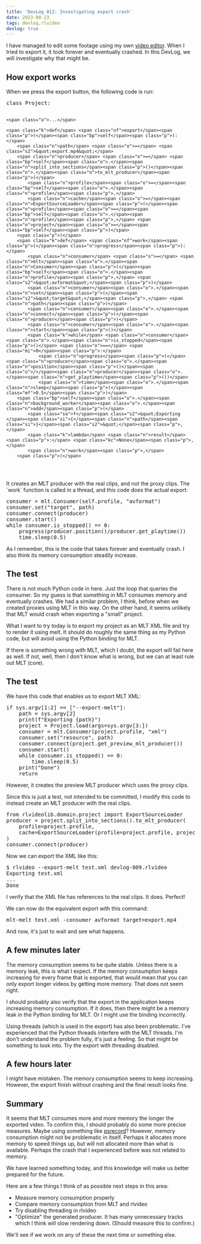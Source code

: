 ```yaml
---
title: 'DevLog 012: Investigating export crash'
date: 2023-08-23
tags: devlog,rlvideo
devlog: true
---
```


I have managed to edit some footage using my own [video
editor](/projects/rlvideo/index.html). When I tried to export it, it took
forever and eventually crashed. In this DevLog, we will investigate why that
might be.

## How export works

When we press the export button, the following code is run:

<div class="rliterate-code"><div class="rliterate-code-body"><div class="highlight"><pre><span></span><span class="k">class</span> <span class="nc">Project</span><span class="p">:</span>

    <span class="o">...</span>

    <span class="k">def</span> <span class="nf">export</span><span class="p">(</span><span class="bp">self</span><span class="p">):</span>
        <span class="n">path</span> <span class="o">=</span> <span class="s2">&quot;export.mp4&quot;</span>
        <span class="n">producer</span> <span class="o">=</span> <span class="bp">self</span><span class="o">.</span><span class="n">split_into_sections</span><span class="p">()</span><span class="o">.</span><span class="n">to_mlt_producer</span><span class="p">(</span>
            <span class="n">profile</span><span class="o">=</span><span class="bp">self</span><span class="o">.</span><span class="n">profile</span><span class="p">,</span>
            <span class="n">cache</span><span class="o">=</span><span class="n">ExportSourceLoader</span><span class="p">(</span><span class="n">profile</span><span class="o">=</span><span class="bp">self</span><span class="o">.</span><span class="n">profile</span><span class="p">,</span> <span class="n">project</span><span class="o">=</span><span class="bp">self</span><span class="p">)</span>
        <span class="p">)</span>
        <span class="k">def</span> <span class="nf">work</span><span class="p">(</span><span class="n">progress</span><span class="p">):</span>
            <span class="n">consumer</span> <span class="o">=</span> <span class="n">mlt</span><span class="o">.</span><span class="n">Consumer</span><span class="p">(</span><span class="bp">self</span><span class="o">.</span><span class="n">profile</span><span class="p">,</span> <span class="s2">&quot;avformat&quot;</span><span class="p">)</span>
            <span class="n">consumer</span><span class="o">.</span><span class="n">set</span><span class="p">(</span><span class="s2">&quot;target&quot;</span><span class="p">,</span> <span class="n">path</span><span class="p">)</span>
            <span class="n">consumer</span><span class="o">.</span><span class="n">connect</span><span class="p">(</span><span class="n">producer</span><span class="p">)</span>
            <span class="n">consumer</span><span class="o">.</span><span class="n">start</span><span class="p">()</span>
            <span class="k">while</span> <span class="n">consumer</span><span class="o">.</span><span class="n">is_stopped</span><span class="p">()</span> <span class="o">==</span> <span class="mi">0</span><span class="p">:</span>
                <span class="n">progress</span><span class="p">(</span><span class="n">producer</span><span class="o">.</span><span class="n">position</span><span class="p">()</span><span class="o">/</span><span class="n">producer</span><span class="o">.</span><span class="n">get_playtime</span><span class="p">())</span>
                <span class="n">time</span><span class="o">.</span><span class="n">sleep</span><span class="p">(</span><span class="mf">0.5</span><span class="p">)</span>
        <span class="bp">self</span><span class="o">.</span><span class="n">background_worker</span><span class="o">.</span><span class="n">add</span><span class="p">(</span>
            <span class="sa">f</span><span class="s2">&quot;Exporting </span><span class="si">{</span><span class="n">path</span><span class="si">}</span><span class="s2">&quot;</span><span class="p">,</span>
            <span class="k">lambda</span> <span class="n">result</span><span class="p">:</span> <span class="kc">None</span><span class="p">,</span>
            <span class="n">work</span><span class="p">,</span>
        <span class="p">)</span>
</pre></div>
</div></div>
It creates an MLT producer with the real clips, and not the proxy clips. The
`work` function is called in a thread, and this code does the actual export:

<div class="rliterate-code"><div class="rliterate-code-body"><div class="highlight"><pre><span></span><span class="n">consumer</span> <span class="o">=</span> <span class="n">mlt</span><span class="o">.</span><span class="n">Consumer</span><span class="p">(</span><span class="bp">self</span><span class="o">.</span><span class="n">profile</span><span class="p">,</span> <span class="s2">&quot;avformat&quot;</span><span class="p">)</span>
<span class="n">consumer</span><span class="o">.</span><span class="n">set</span><span class="p">(</span><span class="s2">&quot;target&quot;</span><span class="p">,</span> <span class="n">path</span><span class="p">)</span>
<span class="n">consumer</span><span class="o">.</span><span class="n">connect</span><span class="p">(</span><span class="n">producer</span><span class="p">)</span>
<span class="n">consumer</span><span class="o">.</span><span class="n">start</span><span class="p">()</span>
<span class="k">while</span> <span class="n">consumer</span><span class="o">.</span><span class="n">is_stopped</span><span class="p">()</span> <span class="o">==</span> <span class="mi">0</span><span class="p">:</span>
    <span class="n">progress</span><span class="p">(</span><span class="n">producer</span><span class="o">.</span><span class="n">position</span><span class="p">()</span><span class="o">/</span><span class="n">producer</span><span class="o">.</span><span class="n">get_playtime</span><span class="p">())</span>
    <span class="n">time</span><span class="o">.</span><span class="n">sleep</span><span class="p">(</span><span class="mf">0.5</span><span class="p">)</span>
</pre></div>
</div></div>
As I remember, this is the code that takes forever and eventually crash. I also
think its memory consumption steadily increase.

## The test

There is not much Python code in here. Just the loop that queries the consumer.
So my guess is that something in MLT consumes memory and eventually crashes. We
had a similar problem, I think, before when we created proxies using MLT in
this way. On the other hand, it seems unlikely that MLT would crash when
exporting a "small" project.

What I want to try today is to export my project as an MLT XML file and try to
render it using melt. It should do roughly the same thing as my Python code,
but will avoid using the Python binding for MLT.

If there is something wrong with MLT, which I doubt, the export will fail here
as well. If not, well, then I don't know what is wrong, but we can at least
rule out MLT (core).

## The test

We have this code that enables us to export MLT XML:

<div class="rliterate-code"><div class="rliterate-code-body"><div class="highlight"><pre><span></span><span class="k">if</span> <span class="n">sys</span><span class="o">.</span><span class="n">argv</span><span class="p">[</span><span class="mi">1</span><span class="p">:</span><span class="mi">2</span><span class="p">]</span> <span class="o">==</span> <span class="p">[</span><span class="s2">&quot;--export-melt&quot;</span><span class="p">]:</span>
    <span class="n">path</span> <span class="o">=</span> <span class="n">sys</span><span class="o">.</span><span class="n">argv</span><span class="p">[</span><span class="mi">2</span><span class="p">]</span>
    <span class="nb">print</span><span class="p">(</span><span class="sa">f</span><span class="s2">&quot;Exporting </span><span class="si">{</span><span class="n">path</span><span class="si">}</span><span class="s2">&quot;</span><span class="p">)</span>
    <span class="n">project</span> <span class="o">=</span> <span class="n">Project</span><span class="o">.</span><span class="n">load</span><span class="p">(</span><span class="n">args</span><span class="o">=</span><span class="n">sys</span><span class="o">.</span><span class="n">argv</span><span class="p">[</span><span class="mi">3</span><span class="p">:])</span>
    <span class="n">consumer</span> <span class="o">=</span> <span class="n">mlt</span><span class="o">.</span><span class="n">Consumer</span><span class="p">(</span><span class="n">project</span><span class="o">.</span><span class="n">profile</span><span class="p">,</span> <span class="s2">&quot;xml&quot;</span><span class="p">)</span>
    <span class="n">consumer</span><span class="o">.</span><span class="n">set</span><span class="p">(</span><span class="s2">&quot;resource&quot;</span><span class="p">,</span> <span class="n">path</span><span class="p">)</span>
    <span class="n">consumer</span><span class="o">.</span><span class="n">connect</span><span class="p">(</span><span class="n">project</span><span class="o">.</span><span class="n">get_preview_mlt_producer</span><span class="p">())</span>
    <span class="n">consumer</span><span class="o">.</span><span class="n">start</span><span class="p">()</span>
    <span class="k">while</span> <span class="n">consumer</span><span class="o">.</span><span class="n">is_stopped</span><span class="p">()</span> <span class="o">==</span> <span class="mi">0</span><span class="p">:</span>
        <span class="n">time</span><span class="o">.</span><span class="n">sleep</span><span class="p">(</span><span class="mf">0.5</span><span class="p">)</span>
    <span class="nb">print</span><span class="p">(</span><span class="s2">&quot;Done&quot;</span><span class="p">)</span>
    <span class="k">return</span>
</pre></div>
</div></div>
However, it creates the preview MLT producer which uses the proxy clips.

Since this is just a test, not intended to be committed, I modify this code to
instead create an MLT producer with the real clips.

<div class="rliterate-code"><div class="rliterate-code-body"><div class="highlight"><pre><span></span><span class="kn">from</span> <span class="nn">rlvideolib.domain.project</span> <span class="kn">import</span> <span class="n">ExportSourceLoader</span>
<span class="n">producer</span> <span class="o">=</span> <span class="n">project</span><span class="o">.</span><span class="n">split_into_sections</span><span class="p">()</span><span class="o">.</span><span class="n">to_mlt_producer</span><span class="p">(</span>
    <span class="n">profile</span><span class="o">=</span><span class="n">project</span><span class="o">.</span><span class="n">profile</span><span class="p">,</span>
    <span class="n">cache</span><span class="o">=</span><span class="n">ExportSourceLoader</span><span class="p">(</span><span class="n">profile</span><span class="o">=</span><span class="n">project</span><span class="o">.</span><span class="n">profile</span><span class="p">,</span> <span class="n">project</span><span class="o">=</span><span class="n">project</span><span class="p">)</span>
<span class="p">)</span>
<span class="n">consumer</span><span class="o">.</span><span class="n">connect</span><span class="p">(</span><span class="n">producer</span><span class="p">)</span>
</pre></div>
</div></div>
Now we can export the XML like this:

<div class="rliterate-code"><div class="rliterate-code-body"><div class="highlight"><pre><span></span>$ rlvideo --export-melt test.xml devlog-009.rlvideo 
Exporting test.xml
...
Done
</pre></div>
</div></div>
I verify that the XML file has references to the real clips. It does.  Perfect!

We can now do the equivalent export with this command:

<div class="rliterate-code"><div class="rliterate-code-body"><div class="highlight"><pre><span></span>mlt-melt test.xml -consumer avformat target=export.mp4
</pre></div>
</div></div>
And now, it's just to wait and see what happens.

## A few minutes later

The memory consumption seems to be quite stable. Unless there is a memory leak,
this is what I expect. If the memory consumption keeps increasing for every
frame that is exported, that would mean that you can only export longer videos
by getting more memory. That does not seem right.

I should probably also verify that the export in the application keeps
increasing memory consumption. If it does, then there might be a memory leak in
the Python binding for MLT. Or I might use the binding incorrectly.

Using threads (which is used in the export) has also been problematic. I've
experienced that the Python threads interfere with the MLT threads. I'm don't
understand the problem fully, it's just a feeling. So that might be something
to look into. Try the export with threading disabled.

## A few hours later

I might have mistaken. The memory consumption seems to keep increasing.
However, the export finish without crashing and the final result looks fine.

## Summary

It seems that MLT consumes more and more memory the longer the exported video.
To confirm this, I should probably do some more precise measures. Maybe using
something like [psrecord](https://github.com/astrofrog/psrecord)? However,
memory consumption might not be problematic in itself. Perhaps it allocates
more memory to speed things up, but will not allocated more than what is
available. Perhaps the crash that I experienced before was not related to
memory.

We have learned something today, and this knowledge will make us better
prepared for the future.

Here are a few things I think of as possible next steps in this area:

* Measure memory consumption properly
* Compare memory consumption from MLT and rlvideo
* Try disabling threading in rlvideo
* "Optimize" the generated producer. It has many unnecessary tracks which I
  think will slow rendering down. (Should measure this to confirm.)

We'll see if we work on any of these the next time or something else.
